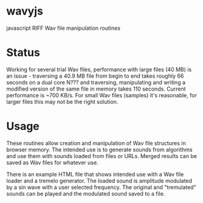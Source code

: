 # wavyjs
javascript RIFF Wav file manipulation routines

# Status
Working for several trial Wav files, performance with large files (40 MB) is an issue - traversing a 40.9 MB file from begin to end takes roughly 66 seconds on a dual core N??? and traversing, manipulating and writing a modified version of the same file in memory takes 110 seconds. Current performance is ~700 KB/s. For small Wav files (samples) it's reasonable, for larger files this may not be the right solution.

# Usage
These routines allow creation and manipulation of Wav file structures in browser memory. The intended use is to generate sounds from algorithms and use them with sounds loaded from files or URLs. Merged results can be saved as Wav files for whatever use.

There is an example HTML file that shows intended use with a Wav file loader and a tremelo generator. The loaded sound is amplitude modulated by a sin wave with a user selected frequency. The original and "tremulated" sounds can be played and the modulated sound saved to a file.
